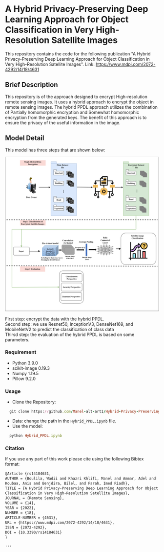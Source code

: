# A Hybrid Privacy-Preserving Deep Learning Approach for Object Classification in Very High-Resolution Satellite Images
This repository contains the code for the following publication "A Hybrid Privacy-Preserving Deep Learning Approach for Object Classification in Very High-Resolution Satellite Images". Link: https://www.mdpi.com/2072-4292/14/18/4631
 
## Brief Description
This repository is of the approach designed to encrypt High-resolution remote sensing images. It uses a hybrid approach to encrypt the object in remote sensing images. The hybrid PPDL approach utilizes the combination of Partially homomorphic encryption and Somewhat homomorphic encryption from the generated keys. The benefit of this approach is to ensure the privacy of the useful information in the image.

## Model Detail
This model has three steps that are shown below:

![tree](GA.png)

First step: encrypt the data with the hybrid PPDL.
<br />
Second step: we use  Resnet50, InceptionV3, DenseNet169, and MobileNetV2  to predict the classification of class data
<br />
Thirsd step: the evaluation of the hybrid PPDL is based on some parameters. 

### Requirement
* Python 3.9.0
* scikit-image 0.19.3
* Numpy 1.19.5
* Pillow 9.2.0

### Usage
* Clone the Repository:
```ruby
  git clone https://github.com/Manel-alt-art1/Hybrid-Privacy-Preserving-Deep-Learning.git
```
* Data: 
change the path in the `Hybrid_PPDL.ipynb` file.
* Use the model:
```ruby
  python Hybrid_PPDL.ipynb
```

### Citation

If you use any part of this work please cite using the following Bibtex format:
```
@Article {rs14184631,
AUTHOR = {Boulila, Wadii and Khazri Khlifi, Manel and Ammar, Adel and Koubaa, Anis and Benjdira, Bilel, and Farah, Imed Riadh},
TITLE = {A Hybrid Privacy-Preserving Deep Learning Approach for Object Classification in Very High-Resolution Satellite Images},
JOURNAL = {Remote Sensing},
VOLUME = {14},
YEAR = {2022},
NUMBER = {18},
ARTICLE-NUMBER = {4631},
URL = {https://www.mdpi.com/2072-4292/14/18/4631},
ISSN = {2072-4292},
DOI = {10.3390/rs14184631}
}

'''

